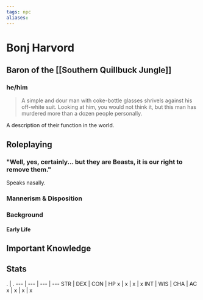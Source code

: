 ```yaml
---
tags: npc
aliases:
---
```

# Bonj Harvord
## Baron of the [[Southern Quillbuck Jungle]]
### he/him

> A simple and dour man with coke-bottle glasses shrivels against his off-white suit. Looking at him, you would not think it, but this man has murdered more than a dozen people personally.

A description of their function in the world.

## Roleplaying
### "Well, yes, certainly... but they are Beasts, it is our right to remove them."

Speaks nasally.

### Mannerism & Disposition

### Background
#### Early Life

## Important Knowledge


## Stats
. | . 
--- | --- | --- | ---
STR | DEX | CON | HP
x | x | x | x
INT | WIS | CHA | AC
x | x | x | x